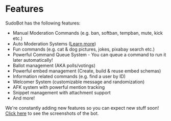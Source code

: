 # Features

SudoBot has the following features:

* Manual Moderation Commands (e.g. ban, softban, tempban, mute, kick etc.)
* Auto Moderation Systems ([Learn more](../automoderation))
* Fun commands (e.g. cat & dog pictures, jokes, pixabay search etc.)
* Powerful Command Queue System - You can queue a command to run it later automatically!
* Ballot management (AKA polls/votings)
* Powerful embed management (Create, build & reuse embed schemas)
* Information related commands (e.g. find a user by ID)
* Welcomer System (customizable message and randomization)
* AFK system with powerful mention tracking
* Snippet management with attachment support
* And more!

We're constantly adding new features so you can expect new stuff soon!
[Click here](screenshots.md) to see the screenshots of the bot.
